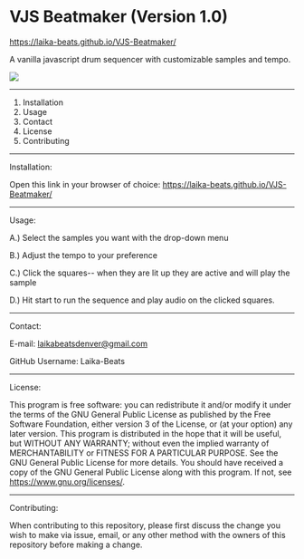 # VJS Beatmaker (Version 1.0)
https://laika-beats.github.io/VJS-Beatmaker/



A vanilla javascript drum sequencer with customizable samples and tempo.


![](assets/DrumSequencer.gif)

***************

1. Installation
2. Usage
3. Contact
4. License
5. Contributing


***************

Installation:

Open this link in your browser of choice: https://laika-beats.github.io/VJS-Beatmaker/

***************

Usage:

A.) Select the samples you want with the drop-down menu

B.) Adjust the tempo to your preference

C.) Click the squares-- when they are lit up they are active and will play the sample 

D.) Hit start to run the sequence and play audio on the clicked squares.

***************

Contact:

E-mail: laikabeatsdenver@gmail.com

GitHub Username: Laika-Beats

***************

License:

This program is free software: you can redistribute it and/or modify it under the terms of the GNU General Public License as published by the Free Software Foundation, either version 3 of the License, or (at your option) any later version.
This program is distributed in the hope that it will be useful, but WITHOUT ANY WARRANTY; without even the implied warranty of MERCHANTABILITY or FITNESS FOR A PARTICULAR PURPOSE.  See the GNU General Public License for more details. You should have received a copy of the GNU General Public License along with this program.  If not, see <https://www.gnu.org/licenses/>.

***************

Contributing:

When contributing to this repository, please first discuss the change you wish to make via issue, email, or any other method with the owners of this repository before making a change.
